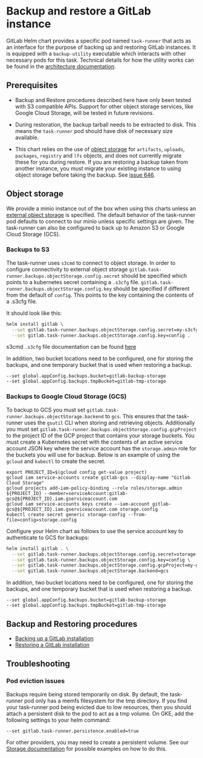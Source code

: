 # Backup and restore a GitLab instance

GitLab Helm chart provides a specific pod named `task-runner` that acts as an interface for the purpose of backing up and restoring GitLab instances. It is equipped with a `backup-utility` executable which interacts with other necessary pods for this task.
Technical details for how the utility works can be found in the [architecture documentation](../architecture/backup-restore.md).

## Prerequisites

- Backup and Restore procedures described here have only been tested with S3 compatible APIs. Support for other object storage services, like Google Cloud Storage, will be tested in future revisions.

- During restoration, the backup tarball needs to be extracted to disk. This means the `task-runner` pod should have disk of necessary size available.

- This chart relies on the use of [object storage](#object-storage) for `artifacts`, `uploads`, `packages`, `registry` and `lfs` objects, and does not currently migrate these for you during restore. If you are restoring a backup taken from another instance, you must migrate your existing instance to using object storage before taking the backup. See [issue 646](https://gitlab.com/gitlab-org/charts/gitlab/issues/646).

## Object storage

We provide a minio instance out of the box when using this charts unless an [external object storage](../advanced/external-object-storage/index.md) is specified. The default behavior of the task-runner pod defaults to connect to our minio unless specific settings are given. The task-runner can also be configured to back up to Amazon S3 or Google Cloud Storage (GCS).

### Backups to S3

The task-runner uses `s3cmd` to connect to object storage. In order to configure connectivity to external object storage `gitlab.task-runner.backups.objectStorage.config.secret` should be specified which points to a kubernetes secret containing a `.s3cfg` file. `gitlab.task-runner.backups.objectStorage.config.key` should be specified if different from the default of `config`. This points to the key containing the contents of a .s3cfg file.

It should look like this:

```sh
helm install gitlab \
  --set gitlab.task-runner.backups.objectStorage.config.secret=my-s3cfg \
  --set gitlab.task-runner.backups.objectStorage.config.key=config .
```

s3cmd `.s3cfg` file documentation can be found [here](https://s3tools.org/kb/item14.htm)

In addition, two bucket locations need to be configured, one for storing the backups, and one temporary bucket that is used
when restoring a backup.

```
--set global.appConfig.backups.bucket=gitlab-backup-storage
--set global.appConfig.backups.tmpBucket=gitlab-tmp-storage
```

### Backups to Google Cloud Storage (GCS)

To backup to GCS you must set `gitlab.task-runner.backups.objectStorage.backend` to `gcs`. This ensures that the task-runner uses the `gsutil` CLI when storing and retrieving
objects. Additionally you must set `gitlab.task-runner.backups.objectStorage.config.gcpProject` to the project ID of the GCP project that contains your storage buckets.
You must create a Kubernetes secret with the contents of an active service account JSON key where the service account has the `storage.admin` role for the buckets
you will use for backup. Below is an example of using the `gcloud` and `kubectl` to create the secret.

```shell
export PROJECT_ID=$(gcloud config get-value project)
gcloud iam service-accounts create gitlab-gcs --display-name "Gitlab Cloud Storage"
gcloud projects add-iam-policy-binding --role roles/storage.admin ${PROJECT_ID} --member=serviceAccount:gitlab-gcs@${PROJECT_ID}.iam.gserviceaccount.com
gcloud iam service-accounts keys create --iam-account gitlab-gcs@${PROJECT_ID}.iam.gserviceaccount.com storage.config
kubectl create secret generic storage-config --from-file=config=storage.config
```

Configure your Helm chart as follows to use the service account key to authenticate to GCS for backups:

```sh
helm install gitlab . \
  --set gitlab.task-runner.backups.objectStorage.config.secret=storage-config \
  --set gitlab.task-runner.backups.objectStorage.config.key=config \
  --set gitlab.task-runner.backups.objectStorage.config.gcpProject=my-gcp-project-id \
  --set gitlab.task-runner.backups.objectStorage.backend=gcs
```

In addition, two bucket locations need to be configured, one for storing the backups, and one temporary bucket that is used
when restoring a backup.

```
--set global.appConfig.backups.bucket=gitlab-backup-storage
--set global.appConfig.backups.tmpBucket=gitlab-tmp-storage
```

## Backup and Restoring procedures

- [Backing up a GitLab installation](backup.md)
- [Restoring a GitLab installation](restore.md)

## Troubleshooting

### Pod eviction issues

Backups require being stored temporarily on disk. By default, the task-runner pod only has a memfs filesystem for the tmp directory. If you find your task-runner pod being evicted due to low resources, then you should attach a persistent disk to the pod to act as a tmp volume. On GKE, add the following settings to your helm command:

```
--set gitlab.task-runner.persistence.enabled=true
```

For other providers, you may need to create a persistent volume. See our [Storage documentation](../installation/storage.md) for possible examples on how to do this.
